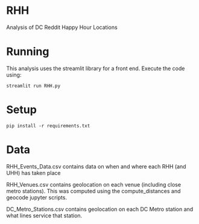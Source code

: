 # RHH
Analysis of DC Reddit Happy Hour Locations

# Running
This analysis uses the streamlit library for a front end. Execute the code using:
```
streamlit run RHH.py
```

# Setup
```
pip install -r requirements.txt
```

# Data
RHH_Events_Data.csv contains data on when and where each RHH (and UHH) has taken place

RHH_Venues.csv contains geolocation on each venue (including close metro stations). This was computed using the compute_distances and geocode jupyter scripts.

DC_Metro_Stations.csv contains geolocation on each DC Metro station and what lines service that station.

